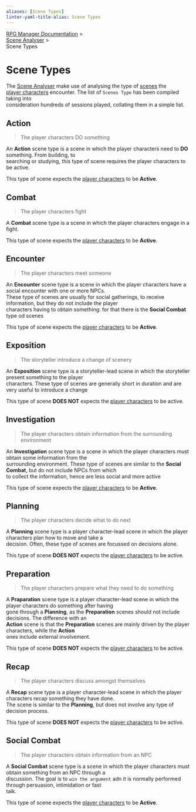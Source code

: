 ```yaml
---
aliases: [Scene Types]
linter-yaml-title-alias: Scene Types
---
```

[RPG Manager Documentation](../index.md) >  
[Scene Analyser](0-index.md) >  
Scene Types

# Scene Types

The [Scene Analyser](0-index.md) make use of analysing the type of [scenes](../components/scene.md) the  
[player characters](../components/character.md) encounter. The list of `Scenes Type` has been compiled taking into  
consideration hundreds of sessions played, collating them in a simple list.

## Action

> The player characters DO something

An **Action** scene type is a scene in which the player characters need to **DO** something. From building, to  
searching or studying, this type of scene requires the player characters to be active.

This type of scene expects the [player characters](../components/character.md) to be **Active**.

## Combat

> The player characters fight

A **Combat** scene type is a scene in which the player characters engage in a fight.

This type of scene expects the [player characters](../components/character.md) to be **Active**.

## Encounter

> The player characters meet someone

An **Encounter** scene type is a scene in which the player characters have a social encounter with one or more NPCs.  
These type of scenes are usually for social gatherings, to receive information, but they do not include the player  
characters having to obtain something: for that there is the **Social Combat** type od scenes

This type of scene expects the [player characters](../components/character.md) to be **Active**.

## Exposition

> The storyteller introduce a change of scenery
 
An **Exposition** scene type is a storyteller-lead scene in which the storyteller present something to the player  
characters. These type of scenes are generally short in duration and are very useful to introduce a change

This type of scene **DOES NOT** expects the [player characters](../components/character.md) to be active.

## Investigation

> The player characters obtain information from the surrounding environment

An **Investigation** scene type is a scene in which the player characters must obtain some information from the  
surrounding environment. These type of scenes are similar to the **Social Combat**, but do not include NPCs from which  
to collect the information, hence are less social and more active

This type of scene expects the [player characters](../components/character.md) to be **Active**.

## Planning

> The player characters decide what to do next

A **Planning** scene type is a player character-lead scene in which the player characters plan how to move and take a  
decision. Often, these type of scenes are focussed on decisions alone.

This type of scene **DOES NOT** expects the [player characters](../components/character.md) to be active.

## Preparation

> The player characters prepare what they need to do something

A **Praparation** scene type is a player character-lead scene in which the player characters do something after having  
gone through a **Planning**, as the **Preparation** scenes should not include decisions. The difference with an  
**Action** scene is that the **Preparation** scenes are mainly driven by the player characters, while the **Action**  
ones include external involvement.

This type of scene **DOES NOT** expects the [player characters](../components/character.md) to be active.

## Recap

> The player characters discuss amongst themselves

A **Recap** scene type is a player character-lead scene in which the player characters recap something they have done.  
The scene is similar to the **Planning**, but does not involve any type of decision process.

This type of scene **DOES NOT** expects the [player characters](../components/character.md) to be active.

## Social Combat

> The player characters obtain information from an NPC

A **Social Combat** scene type is a scene in which the player characters must obtain something from an NPC through a  
discussion. The goal is to `win the argument` adn it is normally performed through persuasion, intimidation or fast  
talk.

This type of scene expects the [player characters](../components/character.md) to be **Active**.
